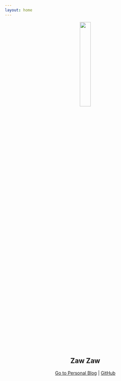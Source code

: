 ```yaml
---
layout: home
---
```


<p align="center"> 
  <img src="https://s20.postimg.cc/g9j3jkr8t/about-me.png" width="26%" height="26%" /> 
</p>
<h2 align="center">Zaw Zaw</h2>
<p align="center">
 <a href="https://medium.com/zawzaww">Go to Personal Blog</a> | <a href="https://github.com/zawzaww">GitHub</a>
</p>

